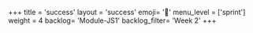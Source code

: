 +++
title = 'success'
layout = 'success'
emoji= '📝'
menu_level = ['sprint']
weight = 4
backlog= 'Module-JS1'
backlog_filter= 'Week 2'
+++


